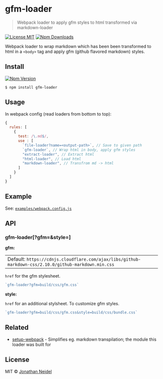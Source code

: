 # gfm-loader

> Webpack loader to apply gfm styles to html transformed via markdown-loader

[![License MIT](https://img.shields.io/badge/license-MIT-green.svg?style=flat-square)](https://github.com/jneidel/gfm-loader/blob/master/license)
[![Npm Downloads](https://img.shields.io/npm/dw/gfm-loader.svg?style=flat-square)](https://www.npmjs.com/package/gfm-loader)

Webpack loader to wrap markdown which has been been transformed to html in a `<body>` tag and apply gfm (github flavored markdown) styles.

## Install

[![Npm Version](https://img.shields.io/npm/v/gfm-loader.svg?style=flat-square)](https://www.npmjs.com/package/gfm-loader)

```
$ npm install gfm-loader
```

## Usage

In webpack config (read loaders from bottom to top):

```js
{
  rules: [
    {
      test: /\.md$/,
      use : [
        `file-loader?name=<output-path>`, // Save to given path
        `gfm-loader`, // Wrap html in body, apply gfm styles
        "extract-loader", // Extract html
        "html-loader", // Load html
        "markdown-loader", // Transfrom md -> html
      ]
    }
  ]
}
```

## Example

See: [`examples/webpack.config.js`](examples/webpack.config.js)

## API

### gfm-loader[?gfm=<path>&style=<path>]

**gfm:**

<table><tr>
  <td>Default: <code>https://cdnjs.cloudflare.com/ajax/libs/github-markdown-css/2.10.0/github-markdown.min.css</code></td>
</tr></table>

`href` for the gfm stylesheet.

```js
`gfm-loader?gfm=build/css/gfm.css`
```

**style:**

`href` for an additional stylsheet.
To customize gfm styles.

```js
`gfm-loader?gfm=build/css/gfm.css&style=build/css/bundle.css`
```

## Related

- [setup-webpack](https://github.com/jneidel/setup-webpack) - Simplifies eg. markdown transpilation; the module this loader was built for

## License

MIT © [Jonathan Neidel](https://jneidel.com)
